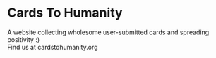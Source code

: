 # Cards To Humanity
A website collecting wholesome user-submitted cards and spreading positivity :)  
Find us at cardstohumanity.org
